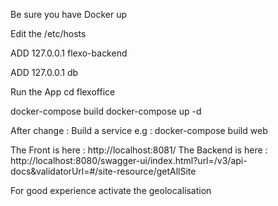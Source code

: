 Be sure you have Docker up

Edit the /etc/hosts

ADD  127.0.0.1       flexo-backend

ADD  127.0.0.1       db

Run the App
cd flexoffice

docker-compose build
docker-compose up -d

After change : 
Build a service
e.g : docker-compose build web


The Front is here :
http://localhost:8081/
The Backend is here :
http://localhost:8080/swagger-ui/index.html?url=/v3/api-docs&validatorUrl=#/site-resource/getAllSite



For good experience activate the geolocalisation


